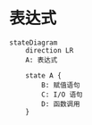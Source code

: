# 表达式

```{mermaid}
stateDiagram
    direction LR
    A: 表达式
    
    state A {
        B: 赋值语句
        C: I/O 语句
        D: 函数调用
    }
```
